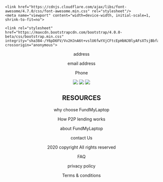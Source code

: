 <!DOCTYPE html>
<html>
<head>
    <meta charset="utf-8">
    <title>fml-footer</title>
    <link rel="stylesheet" type="text/css" href="footer.css">
    <link rel="stylesheet" type="text/css" href="main.css">
    <link rel="stylesheet" href="https://stackpath.bootstrapcdn.com/bootstrap/4.3.1/css/bootstrap.min.css" integrity="sha384-ggOyR0iXCbMQv3Xipma34MD+dH/1fQ784/j6cY/iJTQUOhcWr7x9JvoRxT2MZw1T" crossorigin="anonymous">

    <link href="https://cdnjs.cloudflare.com/ajax/libs/font-awesome/4.7.0/css/font-awesome.min.css" rel="stylesheet"/>
    <meta name="viewport" content="width=device-width, initial-scale=1, shrink-to-fit=no">

    <link rel="stylesheet" href="https://maxcdn.bootstrapcdn.com/bootstrap/4.0.0-beta/css/bootstrap.min.css" integrity="sha384-/Y6pD6FV/Vv2HJnA6t+vslU6fwYXjCFtcEpHbNJ0lyAFsXTsjBbfaDjzALeQsN6M" crossorigin="anonymous">
<script src="https://code.jquery.com/jquery-3.2.1.slim.min.js" integrity="sha384-KJ3o2DKtIkvYIK3UENzmM7KCkRr/rE9/Qpg6aAZGJwFDMVNA/GpGFF93hXpG5KkN" crossorigin="anonymous"></script>
<script src="https://maxcdn.bootstrapcdn.com/bootstrap/4.0.0-beta/js/bootstrap.min.js" integrity="sha384-h0AbiXch4ZDo7tp9hKZ4TsHbi047NrKGLO3SEJAg45jXxnGIfYzk4Si90RDIqNm1" crossorigin="anonymous"></script>
<script src="https://cdnjs.cloudflare.com/ajax/libs/popper.js/1.11.0/umd/popper.min.js" integrity="sha384-b/U6ypiBEHpOf/4+1nzFpr53nxSS+GLCkfwBdFNTxtclqqenISfwAzpKaMNFNmj4" crossorigin="anonymous"></script>
</head>
<body>
    <center>
        <div class="bg">
            <div class="container">               
                <div class="footer-bg">
                    <div class="row footer-top">
                        <div class="col-sm footer-left footer-top-left">
                            <p>address</p>
                            <p>email address</p>
                            <p>Phone</p>
                            <div class="footer-icon">
                            <img src="https://res.cloudinary.com/mosesjayz/image/upload/v1593500313/Vector_2_ydxdai.svg">
                            <img src="https://res.cloudinary.com/mosesjayz/image/upload/v1593500297/Vector_1_kttqd7.svg">
                            <img src="https://res.cloudinary.com/mosesjayz/image/upload/v1593500274/Vector_i5mgcm.svg">
                        </div>
                    </div>
                    <div class="col-sm footer-left">
                        <h2>RESOURCES</h2>
                        <p>why choose FundMyLaptop</p>
                        <p>How P2P lending works</p>
                        <p>about FundMyLaptop</p>
                        <P>contact Us</P>
                    </div>
                </div>
                <div class="empty_div"><div class="emp"></div></div>
                <div class="row footer-bottom">
                    <div class="col-sm footer-left footer-bottom-left">
                        <P>2020 copyright All rights reserved</P>
                    </div>
                    <div class="col-sm footer-left">
                        <div class="row">
                            <p class="more-info">FAQ</p>
                            <p class="more-info">privacy policy</p>
                            <p class="more-info">Terms & conditions</p>
                        </div>
                    </div>
                </div>
            </div>
        </div>
    </center>
</body>
</html>
